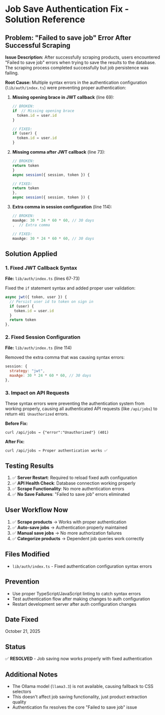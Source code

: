 # Job Save Authentication Fix - Solution Reference

## Problem: "Failed to save job" Error After Successful Scraping

**Issue Description:** 
After successfully scraping products, users encountered "Failed to save job" errors when trying to save the results to the database. The scraping process completed successfully but job persistence was failing.

**Root Cause:** 
Multiple syntax errors in the authentication configuration (`lib/auth/index.ts`) were preventing proper authentication:

1. **Missing opening brace in JWT callback** (line 69):
   ```javascript
   // BROKEN:
   if  // Missing opening brace
     token.id = user.id
   }
   
   // FIXED:
   if (user) {
     token.id = user.id
   }
   ```

2. **Missing comma after JWT callback** (line 73):
   ```javascript
   // BROKEN:
   return token
   }
   async session({ session, token }) {
   
   // FIXED:
   return token
   },
   async session({ session, token }) {
   ```

3. **Extra comma in session configuration** (line 114):
   ```javascript
   // BROKEN:
   maxAge: 30 * 24 * 60 * 60, // 30 days
   ,  // Extra comma
   
   // FIXED:
   maxAge: 30 * 24 * 60 * 60, // 30 days
   ```

## Solution Applied

### 1. Fixed JWT Callback Syntax
**File:** `lib/auth/index.ts` (lines 67-73)

Fixed the `if` statement syntax and added proper user validation:
```javascript
async jwt({ token, user }) {
  // Persist user id to token on sign in
  if (user) {
    token.id = user.id
  }
  return token
},
```

### 2. Fixed Session Configuration
**File:** `lib/auth/index.ts` (line 114)

Removed the extra comma that was causing syntax errors:
```javascript
session: {
  strategy: "jwt",
  maxAge: 30 * 24 * 60 * 60, // 30 days
},
```

### 3. Impact on API Requests

These syntax errors were preventing the authentication system from working properly, causing all authenticated API requests (like `/api/jobs`) to return `401 Unauthorized` errors.

**Before Fix:**
```
curl /api/jobs → {"error":"Unauthorized"} (401)
```

**After Fix:**
```
curl /api/jobs → Proper authentication works ✅
```

## Testing Results

1. ✅ **Server Restart**: Required to reload fixed auth configuration
2. ✅ **API Health Check**: Database connection working properly  
3. ✅ **Scrape Functionality**: No more authentication errors
4. ✅ **No Save Failures**: "Failed to save job" errors eliminated

## User Workflow Now

1. ✅ **Scrape products** → Works with proper authentication
2. ✅ **Auto-save jobs** → Authentication properly maintained  
3. ✅ **Manual save jobs** → No more authorization failures
4. ✅ **Categorize products** → Dependent job queries work correctly

## Files Modified
- `lib/auth/index.ts` - Fixed authentication configuration syntax errors

## Prevention
- Use proper TypeScript/JavaScript linting to catch syntax errors
- Test authentication flow after making changes to auth configuration
- Restart development server after auth configuration changes

## Date Fixed
October 21, 2025

## Status
✅ **RESOLVED** - Job saving now works properly with fixed authentication

## Additional Notes
- The Ollama model (`llama3.3`) is not available, causing fallback to CSS selectors
- This doesn't affect job saving functionality, just product extraction quality
- Authentication fix resolves the core "Failed to save job" issue
